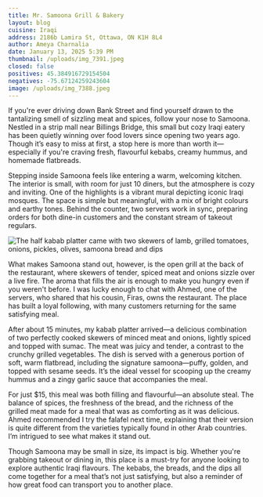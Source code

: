 ```yaml
---
title: Mr. Samoona Grill & Bakery
layout: blog
cuisine: Iraqi
address: 2186b Lamira St, Ottawa, ON K1H 8L4
author: Ameya Charnalia
date: January 13, 2025 5:39 PM
thumbnail: /uploads/img_7391.jpeg
closed: false
positives: 45.384916729154504
negatives: -75.67124259243604
image: /uploads/img_7388.jpeg
---
```

If you're ever driving down Bank Street and find yourself drawn to the tantalizing smell of sizzling meat and spices, follow your nose to Samoona. Nestled in a strip mall near Billings Bridge, this small but cozy Iraqi eatery has been quietly winning over food lovers since opening two years ago. Though it’s easy to miss at first, a stop here is more than worth it—especially if you're craving fresh, flavourful kebabs, creamy hummus, and homemade flatbreads.

Stepping inside Samoona feels like entering a warm, welcoming kitchen. The interior is small, with room for just 10 diners, but the atmosphere is cozy and inviting. One of the highlights is a vibrant mural depicting iconic Iraqi mosques. The space is simple but meaningful, with a mix of bright colours and earthy tones. Behind the counter, two servers work in sync, preparing orders for both dine-in customers and the constant stream of takeout regulars.

![The half kabab platter came with two skewers of lamb, grilled tomatoes, onions, pickles, olives, samoona bread and dips](/uploads/img_7391.jpeg "Mr. Samoona Grill & Bakery kabab platter")

What makes Samoona stand out, however, is the open grill at the back of the restaurant, where skewers of tender, spiced meat and onions sizzle over a live fire. The aroma that fills the air is enough to make you hungry even if you weren't before. I was lucky enough to chat with Ahmed, one of the servers, who shared that his cousin, Firas, owns the restaurant. The place has built a loyal following, with many customers returning for the same satisfying meal.

After about 15 minutes, my kabab platter arrived—a delicious combination of two perfectly cooked skewers of minced meat and onions, lightly spiced and topped with sumac. The meat was juicy and tender, a contrast to the crunchy grilled vegetables. The dish is served with a generous portion of soft, warm flatbread, including the signature samoona—puffy, golden, and topped with sesame seeds. It’s the ideal vessel for scooping up the creamy hummus and a zingy garlic sauce that accompanies the meal.

For just $15, this meal was both filling and flavourful—an absolute steal. The balance of spices, the freshness of the bread, and the richness of the grilled meat made for a meal that was as comforting as it was delicious. Ahmed recommended I try the falafel next time, explaining that their version is quite different from the varieties typically found in other Arab countries. I’m intrigued to see what makes it stand out.

Though Samoona may be small in size, its impact is big. Whether you're grabbing takeout or dining in, this place is a must-try for anyone looking to explore authentic Iraqi flavours. The kebabs, the breads, and the dips all come together for a meal that’s not just satisfying, but also a reminder of how great food can transport you to another place.